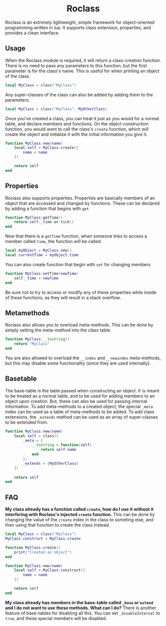 <center> <h1>Roclass</h1></center>
Roclass is an extrimely lightweight, simple framework for object-oriented programming written in lua. It supports class extension, properties, and provides a clean interface.

## Usage
When the Roclass module is required, it will return a class-creation function. There is no need to pass any parameters to this function, but the first parameter is for the class's name. This is useful for when printing an object of the class.
```lua
local MyClass = class("MyClass")
```
Any super-classes of the class can also be added by adding them to the parameters.
```lua
local MyClass = class("MyClass", MyOtherClass)
```
Once you've created a class, you can treat it just as you would for a normal table, and declare members and functions. On the object construction function, you would want to call the class's `create` function, which will create the object and initialize it with the initial information you give it.
```lua
function MyClass.new(name)
	local self = MyClass:create({
		name = name
	})

	return self
end
```
## Properties

Roclass also supports properties. Properties are basically members of an object that are accessed and changed by functions. These can be declared by adding a function that begins with `get`
```lua
function MyClass:getTime()
	return self._time or tick()
end
```
Now that there is a `getTime` function, when someone tries to access a member called `time`, the function will be called.
```lua
local myObject = MyClass.new()
local currentTime = myObject.time
```
You can also create function that begin with `set` for changing members
```lua
function MyClass:setTime(newTime)
	self._time = newTime
end
```
Be sure not to try to access or modify any of these properties while inside of these functions, as they will result in a stack overflow.
## Metamethods
Roclass also allows you to overload meta-methods. This can be done by simply setting the meta-method into the class table.
```lua
function MyClass:__tostring()
	return "MyClass"
end
```
You are also allowed to overload the `__index` and `__newindex` meta-methods, but this may disable some functionality (since they are used internally).
## Basetable
The base-table is the table passed when constructing an object. It is meant to be treated as a normal table, and to be used for adding members to an object upon creation. But, these can also be used for passing internal information. To add meta-methods to a created object, the special `_meta` index can be used as a table of meta-methods to be added. To add class extensions, the `_extends` method can be used as an array of super-classes to be extended from.
```lua
function MyClass.new(name)
	local self = class({
		_meta = {
			__tostring = function(self)
				return self.name
			end
		},
		_extends = {MyOtherClass}
	})
	
	return self
end
```

## FAQ

**My class already has a function called `create`, how do I use it without it interfering with Roclass's injected `create` function.**
This can be done by changing the value of the `create` index in the class to someting else, and then using that function to create the class instead.
```lua
local MyClass = class("MyClass")
MyClass.construct = MyClass.create

function MyClass:create()
	print("Created an object")
end

function MyClass.new(name)
	local self = MyClass:construct({
		name = name
	})

	return self
end
```
**My class already has members in the base-table called `_base` or `extend` and I do not want to use these methods. What can I do?**
There is another feature of base-tables for disabling all this. You can set `_disableInternal` to `true`, and these special members will be disabled.
